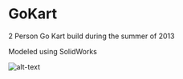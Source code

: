 # GoKart

2 Person Go Kart build during the summer of 2013

Modeled using SolidWorks

![alt-text](https://github.com/HanYangZhao/GoKart/blob/master/CAD/Untitled-1.jpg)

